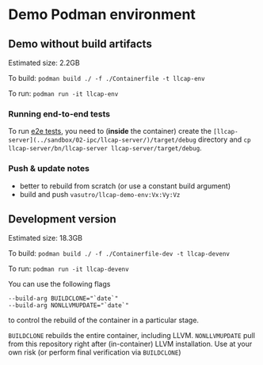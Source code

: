 # Demo Podman environment

## Demo without build artifacts

Estimated size: 2.2GB

To build: `podman build ./ -f ./Containerfile -t llcap-env`

To run: `podman run -it llcap-env`

### Running end-to-end tests

To run [e2e tests](../sandbox/02-ipc/e2e-tests/), you need to (**inside** the container) 
create the `[llcap-server](../sandbox/02-ipc/llcap-server/)/target/debug` directory and
`cp llcap-server/bn/llcap-server llcap-server/target/debug`.

### Push & update notes

* better to rebuild from scratch (or use a constant build argument)
* build and push `vasutro/llcap-demo-env:Vx:Vy:Vz`

## Development version

Estimated size: 18.3GB

To build: `podman build ./ -f ./Containerfile-dev -t llcap-devenv`

To run: `podman run -it llcap-devenv`

You can use the following flags 

```
--build-arg BUILDCLONE="`date`"
--build-arg NONLLVMUPDATE="`date`"
```

to control the rebuild of the container in a particular stage.

`BUILDCLONE` rebuilds the entire container, including LLVM.
`NONLLVMUPDATE` pull from this repository right after (in-container) 
LLVM installation. Use at your own risk (or perform final verification via 
`BUILDCLONE`)

